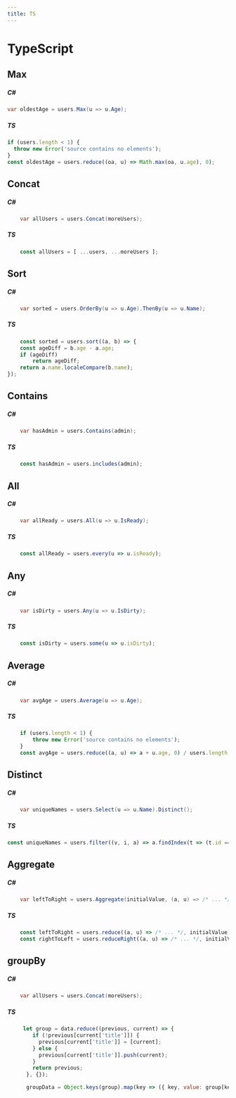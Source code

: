 ```yaml
---
title: TS
---
```



# TypeScript



## Max

##### C#
```csharp
var oldestAge = users.Max(u => u.Age);
```
##### TS
```js
if (users.length < 1) {
  throw new Error('source contains no elements');
}
const oldestAge = users.reduce((oa, u) => Math.max(oa, u.age), 0);
```


## Concat

##### C#
```csharp
    var allUsers = users.Concat(moreUsers);
```
##### TS
```js
    const allUsers = [ ...users, ...moreUsers ];
```
## Sort

##### C#
```csharp
    var sorted = users.OrderBy(u => u.Age).ThenBy(u => u.Name);
```
##### TS
```js
    const sorted = users.sort((a, b) => {
    const ageDiff = b.age - a.age;
    if (ageDiff) 
        return ageDiff;
    return a.name.localeCompare(b.name); 
});
```



## Contains

##### C#
```csharp
    var hasAdmin = users.Contains(admin);
```
##### TS
```js
    const hasAdmin = users.includes(admin);
```

## All

##### C#
```csharp
    var allReady = users.All(u => u.IsReady);
```
##### TS
```js
    const allReady = users.every(u => u.isReady);
```

## Any

##### C#
```csharp
    var isDirty = users.Any(u => u.IsDirty);
```
##### TS
```js
    const isDirty = users.some(u => u.isDirty);
```

## Average

##### C#
```csharp
    var avgAge = users.Average(u => u.Age);
```
##### TS
```js
    if (users.length < 1) {
        throw new Error('source contains no elements');
    }
    const avgAge = users.reduce((a, u) => a + u.age, 0) / users.length;
```

## Distinct

##### C#
```csharp
    var uniqueNames = users.Select(u => u.Name).Distinct();
```
##### TS
```js
const uniqueNames = users.filter((v, i, a) => a.findIndex(t => (t.id === v.id)) === i);   
```

## Aggregate

##### C#
```csharp
    var leftToRight = users.Aggregate(initialValue, (a, u) => /* ... */);
```
##### TS
```js
    const leftToRight = users.reduce((a, u) => /* ... */, initialValue);
    const rightToLeft = users.reduceRight((a, u) => /* ... */, initialValue);
```

## groupBy

##### C#
```csharp
    var allUsers = users.Concat(moreUsers);
```
##### TS
```js
     let group = data.reduce((previous, current) => {
        if (!previous[current['title']]) {
          previous[current['title']] = [current];
        } else {
          previous[current['title']].push(current);
        }
        return previous;
      }, {});

      groupData = Object.keys(group).map(key => ({ key, value: group[key] }));
```